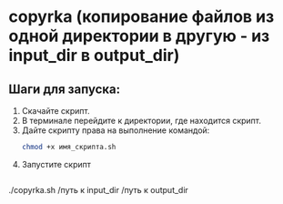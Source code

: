 # copyrka (копирование файлов из одной директории в другую - из input_dir в output_dir)
## Шаги для запуска:
1. Скачайте скрипт.
2. В терминале перейдите к директории, где находится скрипт.
3. Дайте скрипту права на выполнение командой:
   ```bash
   chmod +x имя_скрипта.sh
3. Запустите скрипт
   ```bash
  ./copyrka.sh /путь к input_dir /путь к output_dir
